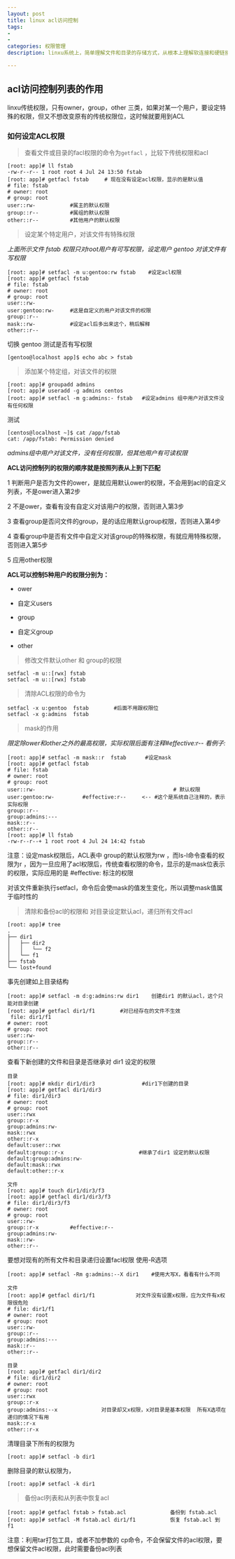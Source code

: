 ```yaml
---
layout: post
title: linux acl访问控制
tags:
- 
- 
categories: 权限管理
description: linxu系统上，简单理解文件和目录的存储方式，从根本上理解软连接和硬链接

---
```

## acl访问控制列表的作用
linxu传统权限，只有owner，group，other 三类，如果对某一个用户，要设定特殊的权限，但又不想改变原有的传统权限位，这时候就要用到ACL

<!-- more -->
### 如何设定ACL权限

>查看文件或目录的facl权限的命令为`getfacl` ，比较下传统权限和acl

	[root: app]# ll fstab 
	-rw-r--r-- 1 root root 4 Jul 24 13:50 fstab
	[root: app]# getfacl fstab     # 现在没有设定acl权限，显示的是默认值
	# file: fstab
	# owner: root
	# group: root
	user::rw-			#属主的默认权限
	group::r--			#属组的默认权限
	other::r--			#其他用户的默认权限

>设定某个特定用户，对该文件有特殊权限

*上面所示文件 fstab 权限只对root用户有可写权限，设定用户 gentoo 对该文件有写权限*
	
	[root: app]# setfacl -m u:gentoo:rw fstab    #设定acl权限
	[root: app]# getfacl fstab 					
	# file: fstab							
	# owner: root		
	# group: root			
	user::rw-			
	user:gentoo:rw-		#这是自定义的用户对该文件的权限
	group::r--			
	mask::rw-			#设定acl后多出来这个，稍后解释
	other::r--
 
切换 gentoo 测试是否有写权限

	[gentoo@localhost app]$ echo abc > fstab 

>添加某个特定组，对该文件的权限

	[root: app]# groupadd admins
	[root: app]# useradd -g admins centos
	[root: app]# setfacl -m g:admins:- fstab   #设定admins 组中用户对该文件没有任何权限

测试
	
	[centos@localhost ~]$ cat /app/fstab 
	cat: /app/fstab: Permission denied   

*admins组中用户对该文件，没有任何权限，但其他用户有可读权限*

**ACL访问控制列的权限的顺序就是按照列表从上到下匹配**

1 判断用户是否为文件的ower，是就应用默认ower的权限，不会用到acl的自定义列表，不是ower进入第2步

2 不是ower，查看有没有自定义对该用户的权限，否则进入第3步

3 查看group是否问文件的group，是的话应用默认group权限，否则进入第4步

4 查看group中是否有文件中自定义对该group的特殊权限，有就应用特殊权限，否则进入第5步

5 应用other权限

**ACL可以控制5种用户的权限分别为：**

- ower

- 自定义users

- group

- 自定义group

- other	

>修改文件默认other 和 group的权限

	setfacl -m u::[rwx] fstab    
	setfacl -m u::[rwx] fstab
	
>清除ACL权限的命令为

	setfacl -x u:gentoo  fstab        #后面不用跟权限位
	setfacl -x g:admins  fstab

>mask的作用

*限定除ower和other之外的最高权限，实际权限后面有注释#effective:r--   看例子:*

	[root: app]# setfacl -m mask::r  fstab      #设定mask
	[root: app]# getfacl fstab 		
	# file: fstab
	# owner: root
	# group: root
	user::rw-								             # 默认权限
	user:gentoo:rw-			#effective:r--     <-- #这个是系统自己注释的，表示实际权限
	group::r--
	group:admins:---          
	mask::r--
	other::r--
	[root: app]# ll fstab 
	-rw-r--r--+ 1 root root 4 Jul 24 14:42 fstab


注意：设定mask权限后，ACL表中 group的默认权限为rw  ，而ls-l命令查看的权限为r  ，因为一旦应用了acl权限后，传统查看权限的命令，显示的是mask位表示的权限，实际应用的是 #effective: 标注的权限

对该文件重新执行setfacl，命令后会使mask的值发生变化，所以调整mask值属于临时性的 
	

>清除和备份acl的权限和 对目录设定默认acl，递归所有文件acl

	[root: app]# tree
	.
	├── dir1
	│   ├── dir2
	│   │   └── f2
	│   └── f1
	├── fstab
	└── lost+found

事先创建如上目录结构
	
	[root: app]# setfacl -m d:g:admins:rw dir1    创建dir1 的默认acl，这个只能对目录创建
	[root: app]# getfacl dir1/f1		#对已经存在的文件不生效
	 file: dir1/f1
	# owner: root
	# group: root
	user::rw-
	group::r--
	other::r--

查看下新创建的文件和目录是否继承对 dir1 设定的权限

	目录
	[root: app]# mkdir dir1/dir3               #dir1下创建的目录
	[root: app]# getfacl dir1/dir3
	# file: dir1/dir3
	# owner: root
	# group: root
	user::rwx
	group::r-x
	group:admins:rw-
	mask::rwx
	other::r-x
	default:user::rwx
	default:group::r-x                        #继承了dir1 设定的默认权限
	default:group:admins:rw-
	default:mask::rwx
	default:other::r-x

	文件
	[root: app]# touch dir1/dir3/f3
	[root: app]# getfacl dir1/dir3/f3
	# file: dir1/dir3/f3
	# owner: root
	# group: root
	user::rw-
	group::r-x			#effective:r--
	group:admins:rw-
	mask::rw-
	other::r--

要想对现有的所有文件和目录递归设置facl权限 使用-R选项

	[root: app]# setfacl -Rm g:admins:--X dir1    #使用大写X，看看有什么不同

	文件
	[root: app]# getfacl dir1/f1             对文件没有设置x权限，应为文件有x权限很危险 
	# file: dir1/f1
	# owner: root
	# group: root
	user::rw-
	group::r--
	group:admins:---
	mask::r--
	other::r--

	目录
	[root: app]# getfacl dir1/dir2
	# file: dir1/dir2
	# owner: root
	# group: root
	user::rwx
	group::r-x
	group:admins:--x              对目录却又x权限，x对目录是基本权限  所有X选项在递归的情况下有用
	mask::r-x
	other::r-x

清理目录下所有的权限为

	[root: app]# setfacl -b dir1

删除目录的默认权限为，

	[root: app]# setfacl -k dir1

>备份acl列表和从列表中恢复acl

	[root: app]# getfacl fstab > fstab.acl              备份到 fstab.acl
	[root: app]# setfacl -M fstab.acl dir1/f1           恢复 fstab.acl 到 f1

注意：利用tar打包工具，或者不加参数的 cp命令，不会保留文件的acl权限，要想保留文件acl权限，此时需要备份acl列表



